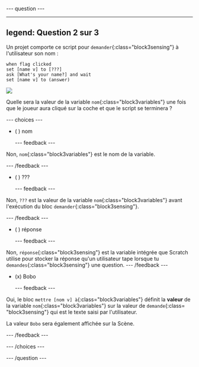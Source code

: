 
--- question ---

---
legend: Question 2 sur 3
---

Un projet comporte ce script pour `demander`{:class="block3sensing"} à l'utilisateur son nom :

```blocks3
when flag clicked
set [name v] to [???] 
ask [What's your name?] and wait 
set [name v] to (answer)
```

![](images/q1-chatbot.png)

Quelle sera la valeur de la variable `nom`{:class="block3variables"} une fois que le joueur aura cliqué sur la coche et que le script se terminera ?

--- choices ---

- ( ) nom

  --- feedback ---

Non, `nom`{:class="block3variables"} est le nom de la variable.

  --- /feedback ---

- ( ) ???

  --- feedback ---

Non, `???` est la valeur de la variable `nom`{:class="block3variables"} avant l'exécution du bloc `demander`{:class="block3sensing"}.

  --- /feedback ---

- ( ) réponse

  --- feedback ---

Non, `réponse`{:class="block3sensing"} est la variable intégrée que Scratch utilise pour stocker la réponse qu'un utilisateur tape lorsque tu `demandes`{:class="block3sensing"} une question. --- /feedback ---

- (x) Bobo

  --- feedback ---

Oui, le bloc `mettre [nom v] à`{:class="block3variables"} définit la **valeur** de la variable `nom`{:class="block3variables"} sur la valeur de `demande`{:class= "block3sensing"} qui est le texte saisi par l'utilisateur.

La valeur `Bobo` sera également affichée sur la Scène.

  --- /feedback ---

--- /choices ---

--- /question ---

